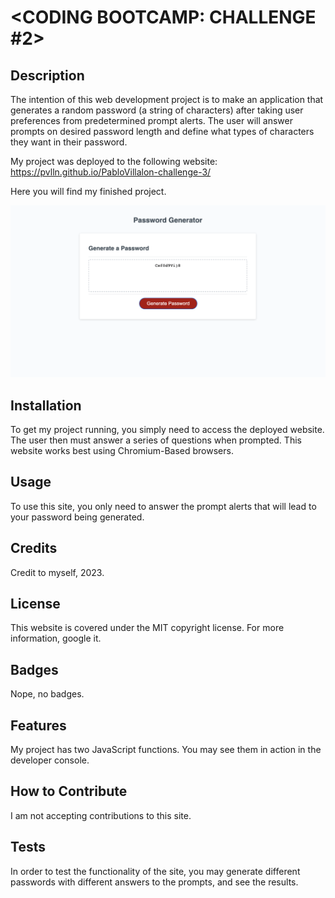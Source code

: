 # <CODING BOOTCAMP: CHALLENGE #2>

## Description

The intention of this web development project is to make an application that generates a random password (a string of characters) after taking user preferences from predetermined prompt alerts. The user will answer prompts on desired password length and define what types of characters they want in their password.

My project was deployed to the following website: https://pvlln.github.io/PabloVillalon-challenge-3/

Here you will find my finished project. 

![Screenshot of my Application](./assets/screenshot.png)

## Installation

To get my project running, you simply need to access the deployed website. The user then must answer a series of questions when prompted. This website works best using Chromium-Based browsers. 

## Usage

To use this site, you only need to answer the prompt alerts that will lead to your password being generated.

## Credits

Credit to myself, 2023.

## License

This website is covered under the MIT copyright license. For more information, google it. 

## Badges

Nope, no badges. 

## Features

My project has two JavaScript functions. You may see them in action in the developer console. 

## How to Contribute

I am not accepting contributions to this site. 

## Tests

In order to test the functionality of the site, you may generate different passwords with different answers to the prompts, and see the results. 

